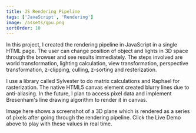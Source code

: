 ```yaml
---
title: JS Rendering Pipeline
tags: ['JavaScript', 'Rendering']
image: /assets/gpu.png
sortOrder: 10
---
```


In this project, I created the rendering pipeline in JavaScript in a single HTML page. The user can change position of object and lights in 3D space through the browser and see results immediately. The steps involved are world transformation, lighting calculation, view transformation, perspective transformation, z-clipping, culling, z-sorting and resterization.

I use a library called Sylvester to do matrix calculations and Raphael for rasterization. The native HTML5 canvas element created blurry lines due to anti-aliasing. In the future, I plan to access pixel data and implement Bresenham's line drawing algorithm to render it in canvas.

Image here shows a screenshot of a 3D plane which is rendered as a series of pixels after going through the rendering pipeline. Click the Live Demo above to play with these values in real time. 